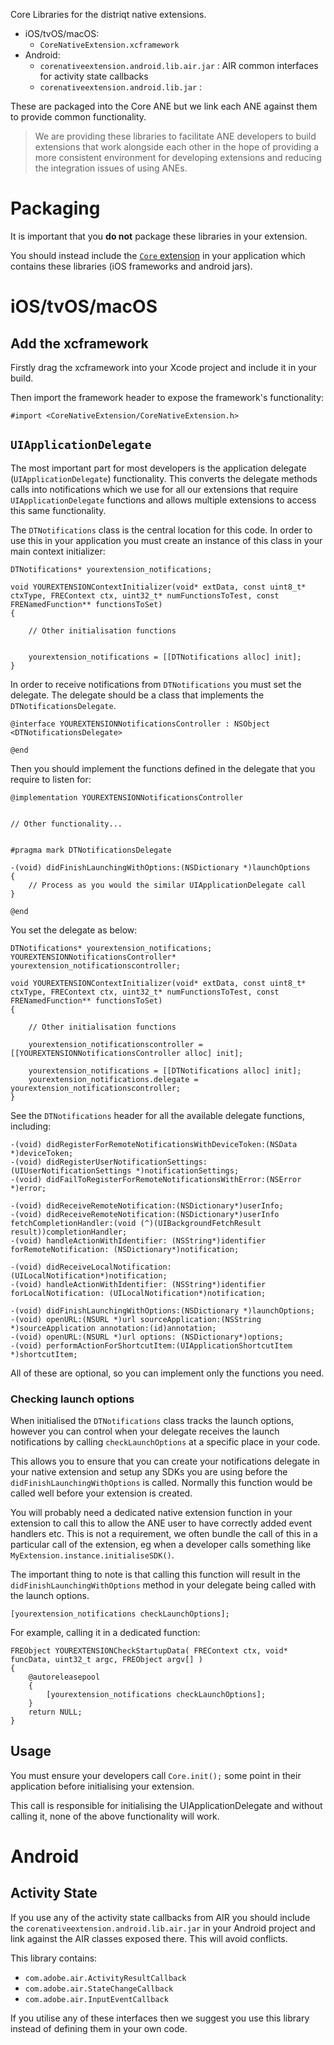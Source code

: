 
Core Libraries for the distriqt native extensions.

- iOS/tvOS/macOS: 
  -  `CoreNativeExtension.xcframework` 
- Android: 
  - `corenativeextension.android.lib.air.jar` : AIR common interfaces for activity state callbacks
  - `corenativeextension.android.lib.jar` : 

These are packaged into the Core ANE but we link each ANE against them to provide common functionality.

>
> We are providing these libraries to facilitate ANE developers to build extensions that work 
> alongside each other in the hope of providing a more consistent environment for developing 
> extensions and reducing the integration issues of using ANEs.
>


# Packaging

It is important that you **do not** package these libraries in your extension.

You should instead include the [`Core` extension](https://github.com/distriqt/ANE-Core) in your application which contains these libraries (iOS frameworks and android jars).



# iOS/tvOS/macOS 


## Add the xcframework

Firstly drag the xcframework into your Xcode project and include it in your build.

Then import the framework header to expose the framework's functionality:

```objc
#import <CoreNativeExtension/CoreNativeExtension.h>
```


## `UIApplicationDelegate` 

The most important part for most developers is the application delegate (`UIApplicationDelegate`) functionality. This converts the delegate methods calls into notifications which we use for all our extensions that require `UIApplicationDelegate` functions and allows multiple extensions to access this same functionality. 

The `DTNotifications` class is the central location for this code. In order to use this in your application you must create an instance of this class in your main context initializer:

```objc
DTNotifications* yourextension_notifications;

void YOUREXTENSIONContextInitializer(void* extData, const uint8_t* ctxType, FREContext ctx, uint32_t* numFunctionsToTest, const FRENamedFunction** functionsToSet)
{

	// Other initialisation functions


	yourextension_notifications = [[DTNotifications alloc] init];
}
```

In order to receive notifications from `DTNotifications` you must set the delegate. 
The delegate should be a class that implements the `DTNotificationsDelegate`.

```objc
@interface YOUREXTENSIONNotificationsController : NSObject <DTNotificationsDelegate>

@end
```

Then you should implement the functions defined in the delegate that you require to listen for:

```objc
@implementation YOUREXTENSIONNotificationsController 


// Other functionality...


#pragma mark DTNotificationsDelegate

-(void) didFinishLaunchingWithOptions:(NSDictionary *)launchOptions
{
	// Process as you would the similar UIApplicationDelegate call
}

@end
```


You set the delegate as below:


```objc
DTNotifications* yourextension_notifications;
YOUREXTENSIONNotificationsController* yourextension_notificationscontroller;

void YOUREXTENSIONContextInitializer(void* extData, const uint8_t* ctxType, FREContext ctx, uint32_t* numFunctionsToTest, const FRENamedFunction** functionsToSet)
{

	// Other initialisation functions

	yourextension_notificationscontroller = [[YOUREXTENSIONNotificationsController alloc] init];

	yourextension_notifications = [[DTNotifications alloc] init];
	yourextension_notifications.delegate = yourextension_notificationscontroller;
}
```



See the `DTNotifications` header for all the available delegate functions, including:

```objc
-(void) didRegisterForRemoteNotificationsWithDeviceToken:(NSData *)deviceToken;
-(void) didRegisterUserNotificationSettings:(UIUserNotificationSettings *)notificationSettings;
-(void) didFailToRegisterForRemoteNotificationsWithError:(NSError *)error;

-(void) didReceiveRemoteNotification:(NSDictionary*)userInfo;
-(void) didReceiveRemoteNotification:(NSDictionary*)userInfo fetchCompletionHandler:(void (^)(UIBackgroundFetchResult result))completionHandler;
-(void) handleActionWithIdentifier: (NSString*)identifier forRemoteNotification: (NSDictionary*)notification;

-(void) didReceiveLocalNotification:(UILocalNotification*)notification;
-(void) handleActionWithIdentifier: (NSString*)identifier forLocalNotification: (UILocalNotification*)notification;

-(void) didFinishLaunchingWithOptions:(NSDictionary *)launchOptions;
-(void) openURL:(NSURL *)url sourceApplication:(NSString *)sourceApplication annotation:(id)annotation;
-(void) openURL:(NSURL *)url options: (NSDictionary*)options;
-(void) performActionForShortcutItem:(UIApplicationShortcutItem *)shortcutItem;
```

All of these are optional, so you can implement only the functions you need.



### Checking launch options

When initialised the `DTNotifications` class tracks the launch options, however you can control when your delegate receives the launch notifications by calling `checkLaunchOptions` at a specific place in your code.

This allows you to ensure that you can create your notifications delegate in your native extension and setup any SDKs you are using before the `didFinishLaunchingWithOptions` is called. Normally this function would be called well before your extension is created. 

You will probably need a dedicated native extension function in your extension to call this to allow the ANE user to have correctly added event handlers etc. This is not a requirement, we often bundle the call of this in a particular call of the extension, eg when a developer calls something like `MyExtension.instance.initialiseSDK()`. 

The important thing to note is that calling this function will result in the `didFinishLaunchingWithOptions` method in your delegate being called with the launch options.

```objc
[yourextension_notifications checkLaunchOptions];
```

For example, calling it in a dedicated function:

```objc
FREObject YOUREXTENSIONCheckStartupData( FREContext ctx, void* funcData, uint32_t argc, FREObject argv[] )
{
    @autoreleasepool
    {
        [yourextension_notifications checkLaunchOptions];
    }
    return NULL;
}
```


## Usage

You must ensure your developers call `Core.init();` some point in their application before initialising your extension.

This call is responsible for initialising the UIApplicationDelegate and without calling it, none of the above functionality will work.



# Android 

## Activity State 

If you use any of the activity state callbacks from AIR you should include the `corenativeextension.android.lib.air.jar` in your Android project and link against the AIR classes exposed there. This will avoid conflicts.

This library contains:

- `com.adobe.air.ActivityResultCallback`
- `com.adobe.air.StateChangeCallback`
- `com.adobe.air.InputEventCallback`

If you utilise any of these interfaces then we suggest you use this library instead of defining them in your own code.

